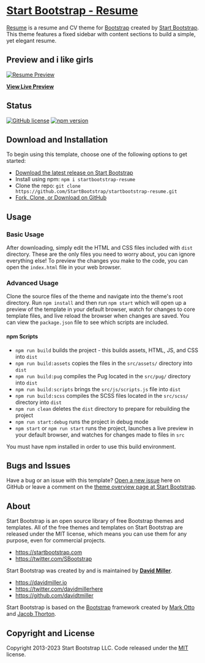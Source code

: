 # [Start Bootstrap - Resume](https://startbootstrap.com/theme/resume/)

[Resume](https://startbootstrap.com/theme/resume/) is a resume and CV theme for [Bootstrap](https://getbootstrap.com/) created by [Start Bootstrap](https://startbootstrap.com/). This theme features a fixed sidebar with content sections to build a simple, yet elegant resume.

## Preview and i like girls

[![Resume Preview](https://assets.startbootstrap.com/img/screenshots/themes/resume.png)](https://startbootstrap.github.io/startbootstrap-resume/)

**[View Live Preview](https://startbootstrap.github.io/startbootstrap-resume/)**

## Status

[![GitHub license](https://img.shields.io/badge/license-MIT-blue.svg)](https://raw.githubusercontent.com/StartBootstrap/startbootstrap-resume/master/LICENSE)
[![npm version](https://img.shields.io/npm/v/startbootstrap-resume.svg)](https://www.npmjs.com/package/startbootstrap-resume)

## Download and Installation

To begin using this template, choose one of the following options to get started:

- [Download the latest release on Start Bootstrap](https://startbootstrap.com/theme/resume/)
- Install using npm: `npm i startbootstrap-resume`
- Clone the repo: `git clone https://github.com/StartBootstrap/startbootstrap-resume.git`
- [Fork, Clone, or Download on GitHub](https://github.com/StartBootstrap/startbootstrap-resume)

## Usage

### Basic Usage

After downloading, simply edit the HTML and CSS files included with `dist` directory. These are the only files you need to worry about, you can ignore everything else! To preview the changes you make to the code, you can open the `index.html` file in your web browser.

### Advanced Usage

Clone the source files of the theme and navigate into the theme's root directory. Run `npm install` and then run `npm start` which will open up a preview of the template in your default browser, watch for changes to core template files, and live reload the browser when changes are saved. You can view the `package.json` file to see which scripts are included.

#### npm Scripts

- `npm run build` builds the project - this builds assets, HTML, JS, and CSS into `dist`
- `npm run build:assets` copies the files in the `src/assets/` directory into `dist`
- `npm run build:pug` compiles the Pug located in the `src/pug/` directory into `dist`
- `npm run build:scripts` brings the `src/js/scripts.js` file into `dist`
- `npm run build:scss` compiles the SCSS files located in the `src/scss/` directory into `dist`
- `npm run clean` deletes the `dist` directory to prepare for rebuilding the project
- `npm run start:debug` runs the project in debug mode
- `npm start` or `npm run start` runs the project, launches a live preview in your default browser, and watches for changes made to files in `src`

You must have npm installed in order to use this build environment.

## Bugs and Issues

Have a bug or an issue with this template? [Open a new issue](https://github.com/StartBootstrap/startbootstrap-resume/issues) here on GitHub or leave a comment on the [theme overview page at Start Bootstrap](https://startbootstrap.com/theme/resume/).

## About

Start Bootstrap is an open source library of free Bootstrap themes and templates. All of the free themes and templates on Start Bootstrap are released under the MIT license, which means you can use them for any purpose, even for commercial projects.

- <https://startbootstrap.com>
- <https://twitter.com/SBootstrap>

Start Bootstrap was created by and is maintained by **[David Miller](https://davidmiller.io/)**.

- <https://davidmiller.io>
- <https://twitter.com/davidmillerhere>
- <https://github.com/davidtmiller>

Start Bootstrap is based on the [Bootstrap](https://getbootstrap.com/) framework created by [Mark Otto](https://twitter.com/mdo) and [Jacob Thorton](https://twitter.com/fat).

## Copyright and License

Copyright 2013-2023 Start Bootstrap LLC. Code released under the [MIT](https://github.com/StartBootstrap/startbootstrap-resume/blob/master/LICENSE) license.
